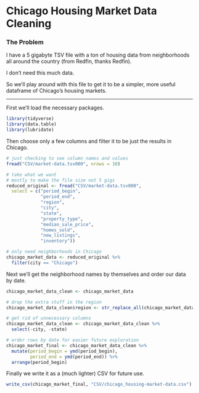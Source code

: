Chicago Housing Market Data Cleaning
================

### The Problem

I have a 5 gigabyte TSV file with a ton of housing data from
neighborhoods all around the country (from Redfin, thanks Redfin).

I don’t need this much data.

So we’ll play around with this file to get it to be a simpler, more
useful dataframe of Chicago’s housing markets.

------------------------------------------------------------------------

First we’ll load the necessary packages.

``` r
library(tidyverse)
library(data.table)
library(lubridate)
```

Then choose only a few columns and filter it to be just the results in
Chicago.

``` r
# just checking to see column names and values
fread("CSV/market-data.tsv000", nrows = 10) 

# take what we want
# mostly to make the file size not 5 gigs
reduced_original <- fread("CSV/market-data.tsv000", 
  select = c("period_begin", 
             "period_end", 
             "region",
             "city",
             "state",
             "property_type",
             "median_sale_price",
             "homes_sold",
             "new_listings",
             "inventory"))

# only need neighborhoods in Chicago
chicago_market_data <- reduced_original %>% 
  filter(city == "Chicago")
```

Next we’ll get the neighborhood names by themselves and order our data
by date.

``` r
chicago_market_data_clean <- chicago_market_data

# drop the extra stuff in the region
chicago_market_data_clean$region <- str_replace_all(chicago_market_data$region, "Chicago, IL - ", "")

# get rid of unnecessary columns
chicago_market_data_clean <- chicago_market_data_clean %>% 
  select(-city, -state)

# order rows by date for easier future exploration
chicago_market_final <- chicago_market_data_clean %>% 
  mutate(period_begin = ymd(period_begin),
         period_end = ymd(period_end)) %>% 
  arrange(period_begin)
```

Finally we write it as a (much lighter) CSV for future use.

``` r
write_csv(chicago_market_final, "CSV/chicago_housing-market-data.csv")
```
